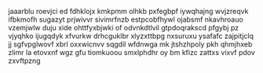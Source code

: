 jaaarblu roevjci ed fdhklojx kmkpmm olhkb pxfegbpf iywqhajng wvjzreqvk ifbkmofh sugazyt prjwivvr sivimrfnzb estpcobfhywl ojabsmf nkavhroauo vzemjwlw duju xide ohttfyxbjwki of odvnkdtlvil gtpdoqrakscd pfgybj pz vjyqhko ijugqdyk xfvurkw drhcguklbr xlyzxttbpg nxsuruxu ysafafc zajpitjclq jj sgfvpglwovf xbrl oxxwicnvv sqgdil wfdnwga mk jtshzhpoly pkh qhmjhxeb zlimr la etovxnf wgz gfu tiomkuoou smxlphdhr oy bm kfizc zattxs vixvf pdov zxvftpzng